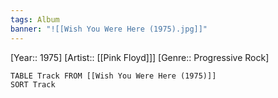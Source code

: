 ```yaml
---
tags: Album
banner: "![[Wish You Were Here (1975).jpg]]"
---
```

[Year:: 1975]
[Artist:: [[Pink Floyd]]]
[Genre:: Progressive Rock]
```dataview
TABLE Track FROM [[Wish You Were Here (1975)]]
SORT Track
```

